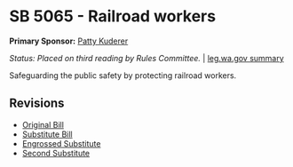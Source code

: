 # SB 5065 - Railroad workers
**Primary Sponsor:** [Patty Kuderer](/person/leg/patty.kuderer.md)

*Status: Placed on third reading by Rules Committee.* | [leg.wa.gov summary](https://app.leg.wa.gov/billsummary?BillNumber=5065&Year=2021)

Safeguarding the public safety by protecting railroad workers.

## Revisions
* [Original Bill](1/)
* [Substitute Bill](S/)
* [Engrossed Substitute](S.E/)
* [Second Substitute](S2/)